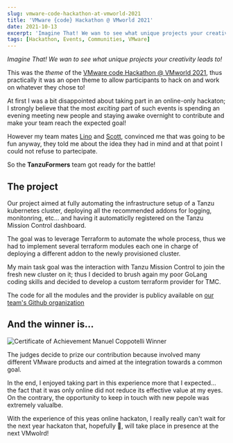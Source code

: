 ```yaml
---
slug: vmware-code-hackathon-at-vmworld-2021
title: 'VMware {code} Hackathon @ VMworld 2021'
date: 2021-10-13
excerpt: 'Imagine That! We wan to see what unique projects your creativity leads to!'
tags: [Hackathon, Events, Communities, VMware]
---
```


<script>
  import Image from "$lib/components/base/image.svelte";
  import MarkerHighlight from "$lib/components/style/marker-highlight.svelte";
</script>

_<MarkerHighlight>Imagine That!</MarkerHighlight> We wan to see what unique
projects your creativity leads to!_

This was the _theme_ of the [VMware code Hackathon @ VMworld 2021](https://blogs.vmware.com/code/2021/08/19/vmware-code-hackathon-vmworld-2021/),
thus practically it was an open theme to allow participants to hack on and work
on whatever they chose to!

At first I was a bit disappointed about taking part in an online-only hackaton;
I strongly believe that the most _exciting_ part of such events is spending an
evening meeting new people and staying awake overnight to contribute and make
your team reach the expected goal!

However my team mates [Lino](https://twitter.com/linotelera) and
[Scott](https://twitter.com/VRAbbi_IL), convinced me that was going to be fun
anyway, they told me about the idea they had in mind and at that point I could
not refuse to partecipate.

So the **TanzuFormers** team got ready for the battle!

## The project

Our project aimed at fully automating the infrastructure setup of a Tanzu
kubernetes cluster, deploying all the recommended addons for logging,
monitonring, etc... and having it automaticlly registered on the Tanzu Mission
Control dashboard.

The goal was to leverage Terraform to automate the whole process, thus we had to
implement several terraform modules each one in charge of deploying a different
addon to the newly provisioned cluster.

My main task goal was the interaction with Tanzu Mission Control to join the
fresh new cluster on it; thus I decided to brush again my poor GoLang coding
skills and decided to develop a custom terraform provider for TMC.

The code for all the modules and the provider is publicy available on [our team's
Github organization](https://github.com/tanzuformers)

## And the winner is...

<Image
  path="posts/{slug}"
  filename="certificate"
  alt="Certificate of Achievement Manuel Coppotelli Winner"
/>

The judges decide to prize our contribution because involved many different
VMware products and aimed at the integration towards a common goal.

In the end, I enjoyed taking part in this experience more that I expected... the
fact that it was only online did not reduce its effective value at my eyes.
On the contrary, the opportunity to keep in touch with new pepole was extremely
valualbe.

With the experience of this yeas online hackaton, I really really can't wait for
the next year hackaton that, hopefully 🤞, will take place in presence at the
next VMwolrd!
